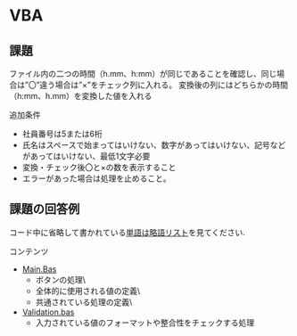 # VBA

## 課題

ファイル内の二つの時間（h.mm、h:mm）が同じであることを確認し、同じ場合は”〇”違う場合は”×”をチェック列に入れる。
変換後の列にはどちらかの時間（h:mm、h.mm）を変換した値を入れる

追加条件
- 社員番号は5または6桁
- 氏名はスペースで始まってはいけない、数字があってはいけない、記号などがあってはいけない、最低1文字必要
- 変換・チェック後〇と×の数を表示すること
- エラーがあった場合は処理を止めること。

## 課題の回答例

コード中に省略して書かれている[単語は略語リスト](abbreviations.md)を見てください.

コンテンツ
- [Main.Bas](Main.bas)
    - ボタンの処理\
    - 全体的に使用される値の定義\
    - 共通されている処理の定義\
- [Validation.bas](Validation.bas)
    - 入力されている値のフォーマットや整合性をチェックする処理
